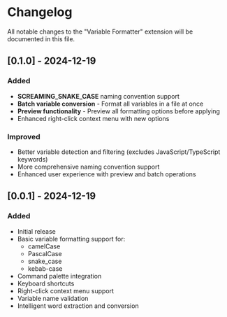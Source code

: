 # Changelog

All notable changes to the "Variable Formatter" extension will be documented in this file.

## [0.1.0] - 2024-12-19

### Added
- **SCREAMING_SNAKE_CASE** naming convention support
- **Batch variable conversion** - Format all variables in a file at once
- **Preview functionality** - Preview all formatting options before applying
- Enhanced right-click context menu with new options

### Improved
- Better variable detection and filtering (excludes JavaScript/TypeScript keywords)
- More comprehensive naming convention support
- Enhanced user experience with preview and batch operations

## [0.0.1] - 2024-12-19

### Added
- Initial release
- Basic variable formatting support for:
  - camelCase
  - PascalCase
  - snake_case
  - kebab-case
- Command palette integration
- Keyboard shortcuts
- Right-click context menu support
- Variable name validation
- Intelligent word extraction and conversion